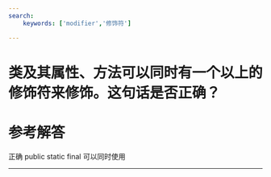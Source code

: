 ```yaml
---
search:
    keywords: ['modifier','修饰符']

---
```



# 类及其属性、方法可以同时有一个以上的修饰符来修饰。这句话是否正确？

# 参考解答

正确 public static final 可以同时使用

---

